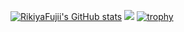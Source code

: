 [![RikiyaFujii's GitHub stats](https://readme-stats-self-hosted-zluy.vercel.app/api?username=RikiyaFujii&theme=monokai)](https://github.com/RikiyaFujii/github-readme-stats)
![](https://github-profile-summary-cards.vercel.app/api/cards/profile-details?username=RikiyaFujii&theme=monokai)
[![trophy](https://github-profile-trophy.vercel.app/?username=RikiyaFujii&theme=flat)](https://github.com/ryo-ma/github-profile-trophy)

